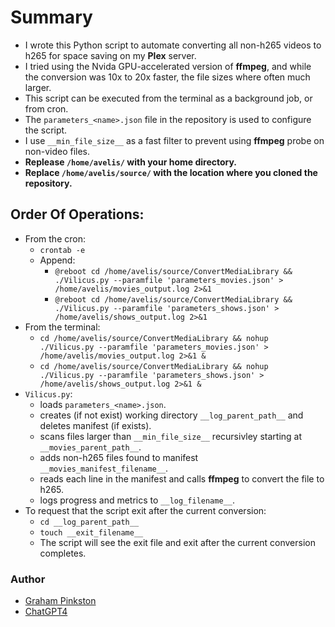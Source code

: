 # Summary

* I wrote this Python script to automate converting all non-h265 videos to h265 for space saving on my **Plex** server.
* I tried using the Nvida GPU-accelerated version of **ffmpeg**, and while the conversion was 10x to 20x faster, the file sizes where often much larger.
* This script can be executed from the terminal as a background job, or from cron.
* The `parameters_<name>.json` file in the repository is used to configure the script.
* I use `__min_file_size__` as a fast filter to prevent using **ffmpeg** probe on non-video files.
* **Replease `/home/avelis/` with your home directory.**
* **Replace `/home/avelis/source/` with the location where you cloned the repository.**

## Order Of Operations:
* From the cron:
    - `crontab -e`
    - Append:
        - `@reboot cd /home/avelis/source/ConvertMediaLibrary && ./Vilicus.py --paramfile 'parameters_movies.json' > /home/avelis/movies_output.log 2>&1`
        - `@reboot cd /home/avelis/source/ConvertMediaLibrary && ./Vilicus.py --paramfile 'parameters_shows.json' > /home/avelis/shows_output.log 2>&1`
* From the terminal:
    - `cd /home/avelis/source/ConvertMediaLibrary && nohup ./Vilicus.py --paramfile 'parameters_movies.json' > /home/avelis/movies_output.log 2>&1 &`
    - `cd /home/avelis/source/ConvertMediaLibrary && nohup ./Vilicus.py --paramfile 'parameters_shows.json' > /home/avelis/shows_output.log 2>&1 &`
* `Vilicus.py`:
    - loads `parameters_<name>.json`.
    - creates (if not exist) working directory `__log_parent_path__` and deletes manifest (if exists).
    - scans files larger than `__min_file_size__` recursivley starting at `__movies_parent_path__`.
    - adds non-h265 files found to manifest `__movies_manifest_filename__`.
    - reads each line in the manifest and calls **ffmpeg** to convert the file to h265.
	- logs progress and metrics to `__log_filename__`.
* To request that the script exit after the current conversion:
    - `cd __log_parent_path__`
	- `touch __exit_filename__`
	- The script will see the exit file and exit after the current conversion completes.

### Author
- [Graham Pinkston](https://github.com/avelis26)
- [ChatGPT4](https://chat.openai.com/)
